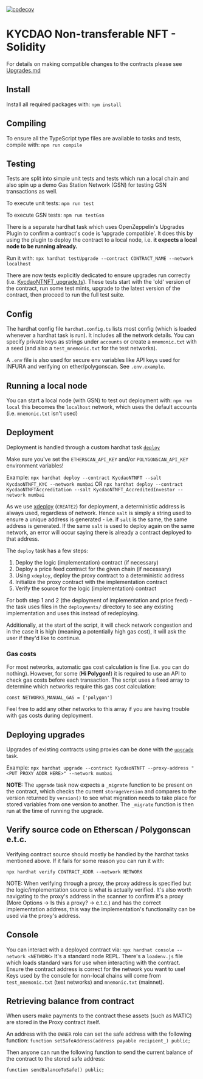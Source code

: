 [![codecov](https://codecov.io/gh/kycdao/smart-contracts/branch/main/graph/badge.svg?token=U9NMQ7VJ9S)](https://codecov.io/gh/kycdao/smart-contracts)
# KYCDAO Non-transferable NFT - Solidity

For details on making compatible changes to the contracts please see [Upgrades.md](./Upgrades.md)

## Install

Install all required packages with:
`npm install`

## Compiling

To ensure all the TypeScript type files are available to tasks and tests, compile with:
`npm run compile`

## Testing

Tests are split into simple unit tests and tests which run a local chain and also spin up a demo Gas Station Network (GSN) for testing GSN transactions as well.

To execute unit tests:
`npm run test`

To execute GSN tests:
`npm run testGsn`

There is a separate hardhat task which uses OpenZeppelin's Upgrades Plugin to confirm a contract's code is 'upgrade compatible'. It does this by using the plugin to deploy the contract to a local node, i.e. **it expects a local node to be running already.**

Run it with:
`npx hardhat testUpgrade --contract CONTRACT_NAME --network localhost`

There are now tests explicitly dedicated to ensure upgrades run correctly (i.e. [KycdaoNTNFT_upgrade.ts](./test/KycdaoNTNFT_upgrade.ts)). These tests start with the 'old' version of the contract, run some test mints, upgrade to the latest version of the contract, then proceed to run the full test suite.

## Config
The hardhat config file `hardhat.config.ts` lists most config (which is loaded whenever a hardhat task is run). It includes all the network details. You can specify private keys as strings under `accounts` or create a `mnemonic.txt` with a seed (and also a `test_mnemonic.txt` for the test networks).

A `.env` file is also used for secure env variables like API keys used for INFURA and verifying on ether/polygonscan. See `.env.example`.

## Running a local node
You can start a local node (with GSN) to test out deployment with: `npm run local` this becomes the `localhost` network, which uses the default accounts (i.e. `mnemonic.txt` isn't used)

## Deployment
Deployment is handled through a custom hardhat task [`deploy`](./tasks/deploy.ts)

Make sure you've set the `ETHERSCAN_API_KEY` and/or `POLYGONSCAN_API_KEY` environment variables!

Example:
`npx hardhat deploy --contract KycdaoNTNFT --salt KycdaoNTNFT_KYC --network mumbai`
OR
`npx hardhat deploy --contract KycdaoNTNFTAccreditation --salt KycdaoNTNFT_AccreditedInvestor --network mumbai`

As we use [xdeploy](https://github.com/pcaversaccio/xdeployer) (`CREATE2`) for deployment, a deterministic address is always used, regardless of network. Hence `salt` is simply a string used to ensure a unique address is generated - i.e. if `salt` is the same, the same address is generated. If the same `salt` is used to deploy again on the same network, an error will occur saying there is already a contract deployed to that address.

The `deploy` task has a few steps:

1. Deploy the logic (implementation) contract (if necessary)
2. Deploy a price feed contract for the given chain (if necessary)
3. Using `xdeploy`, deploy the proxy contract to a deterministic address
4. Initialize the proxy contract with the implementation contract
5. Verify the source for the logic (implementation) contract

For both step 1 and 2 (the deployment of implementation and price feed) - the task uses files in the `deployments/` directory to see any existing implementation and uses this instead of redeploying.

Additionally, at the start of the script, it will check network congestion and in the case it is high (meaning a potentially high gas cost), it will ask the user if they'd like to continue.

### Gas costs

For most networks, automatic gas cost calculation is fine (i.e. you can do nothing). However, for some (**Hi Polygon!**) it is required to use an API to check gas costs before each transaction. The script uses a fixed array to determine which networks require this gas cost calculation:

`const NETWORKS_MANUAL_GAS = ['polygon']`

Feel free to add any other networks to this array if you are having trouble with gas costs during deployment.

## Deploying upgrades
Upgrades of existing contracts using proxies can be done with the [`upgrade`](./tasks/upgrade.ts) task.

Example: `npx hardhat upgrade --contract KycdaoNTNFT --proxy-address "<PUT PROXY ADDR HERE>" --network mumbai`

**NOTE:** The `upgrade` task now expects a `_migrate` function to be present on the contract, which checks the current `storageVersion` and compares to the version returned by `version()` to see what migration needs to take place for stored variables from one version to another. The `_migrate` function is then run at the time of running the upgrade.

## Verify source code on Etherscan / Polygonscan e.t.c.
Verifying contract source should mostly be handled by the hardhat tasks mentioned above. If it fails for some reason you can run it with:

`npx hardhat verify CONTRACT_ADDR --network NETWORK`

NOTE: When verifying through a proxy, the proxy address is specified but the logic/implementation source is what is actually verified. It's also worth navigating to the proxy's address in the scanner to confirm it's a proxy (More Options -> Is this a proxy? -> e.t.c.) and has the correct implementation address, this way the implementation's functionality can be used via the proxy's address.

## Console
You can interact with a deployed contract via: `npx hardhat console --network <NETWORK>`
It's a standard node REPL. There's a `loadenv.js` file which loads standard vars for use when interacting with the contract. Ensure the contract address is correct for the network you want to use!
Keys used by the console for non-local chains will come from `test_mnemonic.txt` (test networks) and `mnemonic.txt` (mainnet).

## Retrieving balance from contract
When users make payments to the contract these assets (such as MATIC) are stored in the Proxy contract itself.

An address with the `OWNER` role can set the safe address with the following function:
`function setSafeAddress(address payable recipient_) public;`

Then anyone can run the following function to send the current balance of the contract to the stored safe address:

`function sendBalanceToSafe() public;`
